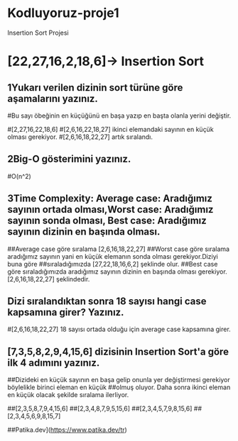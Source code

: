 # Kodluyoruz-proje1
Insertion Sort Projesi

# [22,27,16,2,18,6]-> Insertion Sort

## 1Yukarı verilen dizinin sort türüne göre aşamalarını yazınız.

#Bu sayı öbeğinin en küçüğünü en başa yazıp en başta olanla yerini değiştir.

#[2,27,16,22,18,6]
#[2,6,16,22,18,27] ikinci elemandaki sayının en küçük olması gerekiyor.
#[2,6,16,18,22,27] artık sıralandı.

## 2Big-O gösterimini yazınız.

#O(n^2)

## 3Time Complexity: Average case: Aradığımız sayının ortada olması,Worst case: Aradığımız sayının sonda olması, Best case: Aradığımız sayının dizinin en başında olması.

##Average case göre sıralama  [2,6,16,18,22,27]
##Worst case göre sıralama  aradığımız sayının yani en küçük elemanın sonda olması gerekiyor.Diziyi buna göre
##sıraladığımızda [27,22,18,16,6,2]  şeklinde olur.
##Best case göre sıraladığımızda aradığımız sayının dizinin en başında olması gerekiyor. [2,6,16,18,22,27] şeklindedir.


## Dizi sıralandıktan sonra 18 sayısı hangi case kapsamına girer? Yazınız.

#[2,6,16,18,22,27]  18 sayısı ortada olduğu için average case kapsamına girer.

## [7,3,5,8,2,9,4,15,6] dizisinin Insertion Sort'a göre ilk 4 adımını yazınız.

##Dizideki en küçük sayının en başa gelip onunla yer değiştirmesi gerekiyor böylelikle birinci eleman en küçük
##olmuş oluyor. Daha sonra ikinci eleman en küçük olacak şekilde sıralama ilerliyor.

##[2,3,5,8,7,9,4,15,6]
##[2,3,4,8,7,9,5,15,6]
##[2,3,4,5,7,9,8,15,6]
##[2,3,4,5,6,9,8,15,7]

##Patika.dev](https://www.patika.dev/tr)
